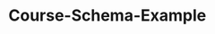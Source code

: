 # Course-Schema-Example

<script type="application/ld+json">
{
    "@context": "https://schema.org",
    "@id": "https://www.onlinemanipal.com/online-mba-manipal-university-jaipur",
    "@type": "Course",
    "name": "Online MBA Program - Manipal University Jaipur",
    "description": "Enroll in the Online MBA program from UGC and NAAC A+ accredited Manipal University Jaipur. Designed for working professionals, this course offers flexible EMI options, industry insights, and placement assistance.",
    "publisher": {
        "@type": "Organization",
        "name": "Manipal University Jaipur",
        "url": "https://www.manipal.edu"
    },
    "provider": {
        "@type": "Organization",
        "name": "Manipal University Jaipur",
        "sameAs": "https://www.manipal.edu"
    },
    "image": [
        "https://www.onlinemanipal.com/images/og-image.jpg"
    ],
    "educationalLevel": "Postgraduate",
    "offers": [
        {
            "@type": "Offer",
            "category": "Paid",
            "priceCurrency": "INR",
            "price": "150000",
            "availability": "https://schema.org/InStock",
            "url": "https://www.onlinemanipal.com/online-mba-manipal-university-jaipur"
        }
    ],
    "about": [
        "Business Administration",
        "Finance",
        "Marketing",
        "Operations Management",
        "Human Resource Management"
    ],
    "teaches": [
        "Leadership and Strategy",
        "Financial Management",
        "Marketing Analytics",
        "Supply Chain Management",
        "Data-Driven Decision Making"
    ],
    "inLanguage": "en",
    "educationalCredentialAwarded": {
        "@type": "EducationalOccupationalCredential",
        "name": "MBA Degree",
        "url": "https://www.onlinemanipal.com/online-mba-manipal-university-jaipur",
        "credentialCategory": "Degree"
    },
    "hasCourseInstance": {
        "@type": "CourseInstance",
        "location": {
            "@type": "VirtualLocation",
            "url": "https://www.onlinemanipal.com/online-mba-manipal-university-jaipur"
        },
        "instructor": [
            {
                "@type": "Person",
                "name": "Dr. Ravi Kumar",
                "description": "Experienced professor with expertise in business administration and corporate strategy.",
                "image": "https://www.onlinemanipal.com/images/professor-ravi.jpg"
            },
            {
                "@type": "Person",
                "name": "Ms. Priya Sharma",
                "description": "Expert in marketing analytics with years of consulting experience for top companies.",
                "image": "https://www.onlinemanipal.com/images/professor-priya.jpg"
            }
        ],
        "courseWorkload": "P24M",
        "courseMode": "Online"
    },
    "coursePrerequisites": "Bachelor’s degree from a recognized university with a minimum of 50% aggregate marks."
}
</script>
